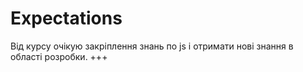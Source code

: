 # Expectations
Від курсу очікую закріплення знань по js і отримати нові знання в області розробки. 
+++